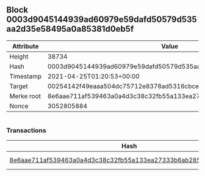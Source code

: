## Block 0003d9045144939ad60979e59dafd50579d535aa2d35e58495a0a85381d0eb5f

Attribute | Value
--- | ---
Height | 38734
Hash | 0003d9045144939ad60979e59dafd50579d535aa2d35e58495a0a85381d0eb5f
Timestamp | 2021-04-25T01:20:53+00:00
Target | 00254142f49eaaa504dc75712e8378ad5316cbcead634704b3734b6271167cc4
Merke root | 8e6aae711af539463a0a4d3c38c32fb55a133ea27333b6ab28543ef54c1a7022
Nonce | 3052805884

```

```

### Transactions

Hash | Amount
--- | ---
[8e6aae711af539463a0a4d3c38c32fb55a133ea27333b6ab28543ef54c1a7022](8e6aae711af539463a0a4d3c38c32fb55a133ea27333b6ab28543ef54c1a7022.md) | 10.00000000 SKEPTI 
